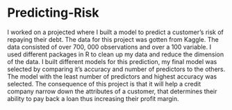 # Predicting-Risk
I worked on a projected where I built a model to predict a customer’s risk of repaying their debt.  The data for this project was gotten from Kaggle. The data consisted of over 700, 000 observations and over a 100 variable. I used different packages in R to clean up my data and reduce the dimension of the data. I built different models for this prediction, my final model was selected by comparing it’s accuracy and number of predictors to the others. The model with the least number of predictors and highest accuracy was selected. The consequence of this project is that it will help a credit company narrow down the attributes of a customer, that determines their ability to pay back a loan thus increasing their profit margin.
